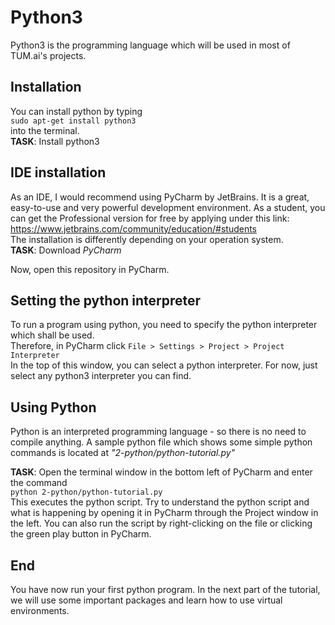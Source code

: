 # Python3
Python3 is the programming language which will be used in most of TUM.ai's projects.

## Installation
You can install python by typing  
`sudo apt-get install python3`  
into the terminal.  
**TASK**: Install python3

## IDE installation
As an IDE, I would recommend using PyCharm by JetBrains. It is a great, easy-to-use and very powerful development environment.
As a student, you can get the Professional version for free by applying under this link:
https://www.jetbrains.com/community/education/#students  
The installation is differently depending on your operation system.   
**TASK**: Download *PyCharm*  
  
Now, open this repository in PyCharm. 

## Setting the python interpreter
To run a program using python, you need to specify the python interpreter which shall be used.  
Therefore, in PyCharm click `File > Settings > Project > Project Interpreter`  
In the top of this window, you can select a python interpreter. For now, just select any python3 interpreter you can find. 

## Using Python
Python is an interpreted programming language - so there is no need to compile anything.
A sample python file which shows some simple python commands is located at *"2-python/python-tutorial.py"*

**TASK**: Open the terminal window in the bottom left of PyCharm and enter the command  
`python 2-python/python-tutorial.py`  
This executes the python script. Try to understand the python script and what is happening by opening it in PyCharm through the Project window in the left.
You can also run the script by right-clicking on the file or clicking the green play button in PyCharm.

## End
You have now run your first python program. In the next part of the tutorial, we will use some important packages and learn how to use virtual environments.